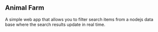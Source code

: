 ## Animal Farm
A simple web app that allows you to filter search items from a nodejs data base where the search results update in real time.
